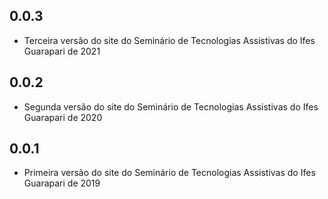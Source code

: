 ## 0.0.3

* Terceira versão do site do Seminário de Tecnologias Assistivas do Ifes Guarapari de 2021

## 0.0.2

* Segunda versão do site do Seminário de Tecnologias Assistivas do Ifes Guarapari de 2020

## 0.0.1

* Primeira versão do site do Seminário de Tecnologias Assistivas do Ifes Guarapari de 2019
